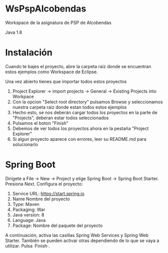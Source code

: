 # WsPspAlcobendas

Workspace de la asignatura de PSP de Alcobendas

Java 1.8

# Instalación
Cuando te bajes el proyecto, abre la carpeta raiz donde se encuentran estos
ejemplos como Workspace de Eclipse.

Una vez abierto tienes que importar todos estos proyectos
1) Project Explorer -> import projects -> General -> Existing Projects into Workpace
2) Con la opcion "Select root directory" pulsamos Browse y seleccionamos nuestra carpeta
raiz donde estan todos estos ejemplos
3) Hecho esto, se nos deberán cargar todos los proyectos en la parte de "Projects", deberan
estar todos seleccionados
4) Pulsamos el boton "Finish"
5) Debemos de ver todos los proyectos ahora en la pestaña "Project Explorer"
6) Si algun proyecto aparece con errores, leer su README.md para solucionarlo


# Spring Boot

Dirígete a File -> New -> Project y elige Spring Boot -> Spring Boot Starter. Presiona Next.
Configura el proyecto:
 1) Service URL: https://start.spring.io
 2) Name Nombre del proyecto
 3) Type: Maven
 4) Packaging: War
 5) Java version: 8
 6) Language: Java
 7) Package: Nombre del paquete del proyecto

A continuación, activa las casillas Spring Web Services y Spring Web Starter.
También se pueden activar otras dependiendo de lo que se vaya a utilizar. Pulsa ·Finish·.
